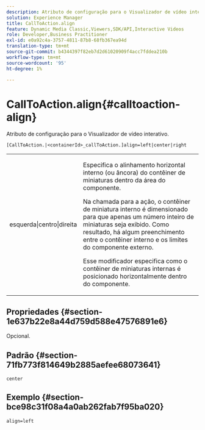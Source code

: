 ```yaml
---
description: Atributo de configuração para o Visualizador de vídeo interativo.
solution: Experience Manager
title: CallToAction.align
feature: Dynamic Media Classic,Viewers,SDK/API,Interactive Videos
role: Developer,Business Practitioner
exl-id: e0a92c4a-3757-4811-87b8-68fb367ea94d
translation-type: tm+mt
source-git-commit: b4344397f82eb7d2d61020909f4acc7fddea210b
workflow-type: tm+mt
source-wordcount: '95'
ht-degree: 1%

---
```


# CallToAction.align{#calltoaction-align}

Atributo de configuração para o Visualizador de vídeo interativo.

`[CallToAction.|<containerId>_callToAction.]align=left|center|right`

<table id="table_441553CD34C94A58A9D7CBF772DEDDB6"> 
 <tbody> 
  <tr> 
   <td colname="col1"> <p> <span class="codeph"> esquerda|centro|direita</span> </p> </td> 
   <td colname="col2"> <p> Especifica o alinhamento horizontal interno (ou âncora) do contêiner de miniaturas dentro da área do componente. </p> <p>Na chamada para a ação, o contêiner de miniatura interno é dimensionado para que apenas um número inteiro de miniaturas seja exibido. Como resultado, há algum preenchimento entre o contêiner interno e os limites do componente externo. </p> <p>Esse modificador especifica como o contêiner de miniaturas internas é posicionado horizontalmente dentro do componente. </p> </td> 
  </tr> 
 </tbody> 
</table>

## Propriedades {#section-1e637b22e8a44d759d588e47576891e6}

Opcional.

## Padrão {#section-71fb773f814649b2885aefee68073641}

`center`

## Exemplo {#section-bce98c31f08a4a0ab262fab7f95ba020}

```
align=left
```
